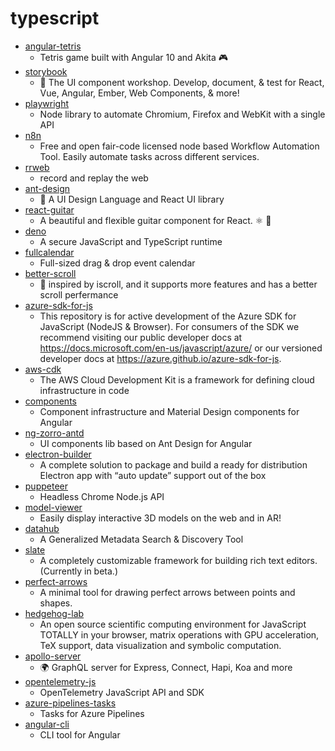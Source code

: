 # typescript
- [angular-tetris](https://github.com/trungk18/angular-tetris)
  - Tetris game built with Angular 10 and Akita 🎮
- [storybook](https://github.com/storybookjs/storybook)
  - 📓 The UI component workshop. Develop, document, & test for React, Vue, Angular, Ember, Web Components, & more!
- [playwright](https://github.com/microsoft/playwright)
  - Node library to automate Chromium, Firefox and WebKit with a single API
- [n8n](https://github.com/n8n-io/n8n)
  - Free and open fair-code licensed node based Workflow Automation Tool. Easily automate tasks across different services.
- [rrweb](https://github.com/rrweb-io/rrweb)
  - record and replay the web
- [ant-design](https://github.com/ant-design/ant-design)
  - 🌈 A UI Design Language and React UI library
- [react-guitar](https://github.com/4lejandrito/react-guitar)
  - A beautiful and flexible guitar component for React. ⚛️ 🎸
- [deno](https://github.com/denoland/deno)
  - A secure JavaScript and TypeScript runtime
- [fullcalendar](https://github.com/fullcalendar/fullcalendar)
  - Full-sized drag & drop event calendar
- [better-scroll](https://github.com/ustbhuangyi/better-scroll)
  - 📜 inspired by iscroll, and it supports more features and has a better scroll perfermance
- [azure-sdk-for-js](https://github.com/Azure/azure-sdk-for-js)
  - This repository is for active development of the Azure SDK for JavaScript (NodeJS & Browser). For consumers of the SDK we recommend visiting our public developer docs at https://docs.microsoft.com/en-us/javascript/azure/ or our versioned developer docs at https://azure.github.io/azure-sdk-for-js.
- [aws-cdk](https://github.com/aws/aws-cdk)
  - The AWS Cloud Development Kit is a framework for defining cloud infrastructure in code
- [components](https://github.com/angular/components)
  - Component infrastructure and Material Design components for Angular
- [ng-zorro-antd](https://github.com/NG-ZORRO/ng-zorro-antd)
  - UI components lib based on Ant Design for Angular
- [electron-builder](https://github.com/electron-userland/electron-builder)
  - A complete solution to package and build a ready for distribution Electron app with “auto update” support out of the box
- [puppeteer](https://github.com/puppeteer/puppeteer)
  - Headless Chrome Node.js API
- [model-viewer](https://github.com/google/model-viewer)
  - Easily display interactive 3D models on the web and in AR!
- [datahub](https://github.com/linkedin/datahub)
  - A Generalized Metadata Search & Discovery Tool
- [slate](https://github.com/ianstormtaylor/slate)
  - A completely customizable framework for building rich text editors. (Currently in beta.)
- [perfect-arrows](https://github.com/steveruizok/perfect-arrows)
  - A minimal tool for drawing perfect arrows between points and shapes.
- [hedgehog-lab](https://github.com/lidangzzz/hedgehog-lab)
  - An open source scientific computing environment for JavaScript TOTALLY in your browser, matrix operations with GPU acceleration, TeX support, data visualization and symbolic computation.
- [apollo-server](https://github.com/apollographql/apollo-server)
  - 🌍 GraphQL server for Express, Connect, Hapi, Koa and more
- [opentelemetry-js](https://github.com/open-telemetry/opentelemetry-js)
  - OpenTelemetry JavaScript API and SDK
- [azure-pipelines-tasks](https://github.com/microsoft/azure-pipelines-tasks)
  - Tasks for Azure Pipelines
- [angular-cli](https://github.com/angular/angular-cli)
  - CLI tool for Angular
